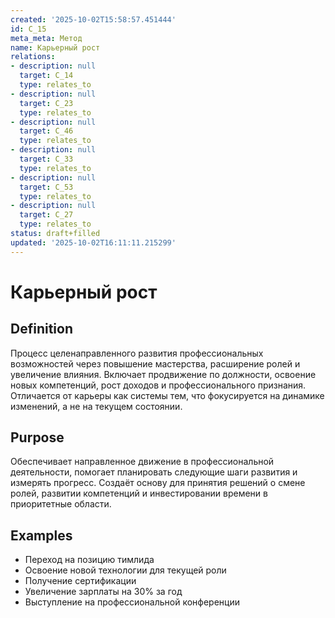 ```yaml
---
created: '2025-10-02T15:58:57.451444'
id: C_15
meta_meta: Метод
name: Карьерный рост
relations:
- description: null
  target: C_14
  type: relates_to
- description: null
  target: C_23
  type: relates_to
- description: null
  target: C_46
  type: relates_to
- description: null
  target: C_33
  type: relates_to
- description: null
  target: C_53
  type: relates_to
- description: null
  target: C_27
  type: relates_to
status: draft+filled
updated: '2025-10-02T16:11:11.215299'
---
```


# Карьерный рост

## Definition
Процесс целенаправленного развития профессиональных возможностей через повышение мастерства, расширение ролей и увеличение влияния. Включает продвижение по должности, освоение новых компетенций, рост доходов и профессионального признания. Отличается от карьеры как системы тем, что фокусируется на динамике изменений, а не на текущем состоянии.

## Purpose
Обеспечивает направленное движение в профессиональной деятельности, помогает планировать следующие шаги развития и измерять прогресс. Создаёт основу для принятия решений о смене ролей, развитии компетенций и инвестировании времени в приоритетные области.

## Examples

- Переход на позицию тимлида
- Освоение новой технологии для текущей роли
- Получение сертификации
- Увеличение зарплаты на 30% за год
- Выступление на профессиональной конференции